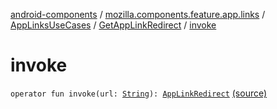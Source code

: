 [android-components](../../../index.md) / [mozilla.components.feature.app.links](../../index.md) / [AppLinksUseCases](../index.md) / [GetAppLinkRedirect](index.md) / [invoke](./invoke.md)

# invoke

`operator fun invoke(url: `[`String`](https://kotlinlang.org/api/latest/jvm/stdlib/kotlin/-string/index.html)`): `[`AppLinkRedirect`](../../-app-link-redirect/index.md) [(source)](https://github.com/mozilla-mobile/android-components/blob/master/components/feature/app-links/src/main/java/mozilla/components/feature/app/links/AppLinksUseCases.kt#L78)